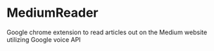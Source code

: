 # MediumReader
Google chrome extension to read articles out on the Medium website utilizing Google voice API
